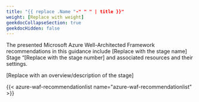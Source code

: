 ```yaml
---
title: "{{ replace .Name "-" " " | title }}"
weight: [Replace with weight]
geekdocCollapseSection: true
geekdocHidden: false
---
```


The presented Microsoft Azure Well-Architected Framework recommendations in this guidance include [Replace with the stage name] Stage “[Replace with the stage number] and associated resources and their settings.

[Replace with an overview/description of the stage]

{{< azure-waf-recommendationlist name="azure-waf-recommendationlist" >}}
